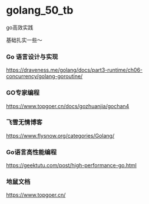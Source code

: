 # golang_50_tb

go高效实践

基础扎实一些～

### Go 语言设计与实现

https://draveness.me/golang/docs/part3-runtime/ch06-concurrency/golang-goroutine/

### GO专家编程

https://www.topgoer.cn/docs/gozhuanjia/gochan4

### 飞雪无情博客

https://www.flysnow.org/categories/Golang/

### Go语言高性能编程

https://geektutu.com/post/high-performance-go.html

### 地鼠文档

https://www.topgoer.cn/

